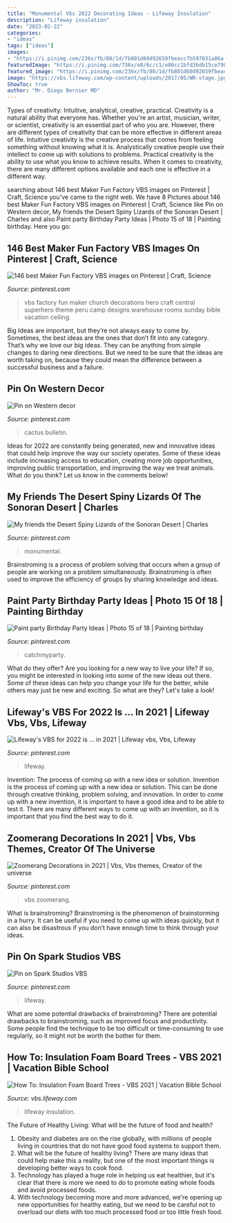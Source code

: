 ```yaml
---
title: "Monumental Vbs 2022 Decorating Ideas - Lifeway Insulation"
description: "Lifeway insulation"
date: "2023-02-22"
categories:
- "ideas"
tags: ["ideas"]
images:
- "https://i.pinimg.com/236x/fb/80/1d/fb801d60d92659fbeacc7b597031a86a.jpg?nii=t"
featuredImage: "https://i.pinimg.com/736x/e8/6c/c1/e86cc1bfd3bdb15ce7980214ffede7e7--paper-cactus-bulletin-board-paper.jpg"
featured_image: "https://i.pinimg.com/236x/fb/80/1d/fb801d60d92659fbeacc7b597031a86a.jpg?nii=t"
image: "https://vbs.lifeway.com/wp-content/uploads/2017/05/WR-stage.jpg"
ShowToc: true
author: "Mr. Diego Bernier MD"
---
```



Types of creativity: Intuitive, analytical, creative, practical.
Creativity is a natural ability that everyone has. Whether you're an artist, musician, writer, or scientist, creativity is an essential part of who you are. However, there are different types of creativity that can be more effective in different areas of life. Intuitive creativity is the creative process that comes from feeling something without knowing what it is. Analystically creative people use their intellect to come up with solutions to problems. Practical creativity is the ability to use what you know to achieve results. When it comes to creativity, there are many different options available and each one is effective in a different way.

	

		
searching about 146 best Maker Fun Factory VBS images on Pinterest | Craft, Science you've came to the right web. We have 8 Pictures about 146 best Maker Fun Factory VBS images on Pinterest | Craft, Science like Pin on Western decor, My friends the Desert Spiny Lizards of the Sonoran Desert | Charles and also Paint party Birthday Party Ideas | Photo 15 of 18 | Painting birthday. Here you go:
		
    
## 146 Best Maker Fun Factory VBS Images On Pinterest | Craft, Science

<img loading=lazy src="https://i.pinimg.com/736x/e4/26/f0/e426f06e1c6c7480af2205d505d0f282--peru-vbs-decorations-superhero-vbs-decorations.jpg" onerror="this.onerror=null;this.src='https://tse2.mm.bing.net/th?id=OIP.qgoMhSFyyabR1GFJjfArJgHaHa&amp;pid=15.1';" alt="146 best Maker Fun Factory VBS images on Pinterest | Craft, Science">

_Source: pinterest.com_

>vbs factory fun maker church decorations hero craft central superhero theme peru camp designs warehouse rooms sunday bible vacation ceiling. 

	

Big Ideas are important, but they’re not always easy to come by. Sometimes, the best ideas are the ones that don’t fit into any category. That’s why we love our big ideas. They can be anything from simple changes to daring new directions. But we need to be sure that the ideas are worth taking on, because they could mean the difference between a successful business and a failure.

    
## Pin On Western Decor

<img loading=lazy src="https://i.pinimg.com/736x/e8/6c/c1/e86cc1bfd3bdb15ce7980214ffede7e7--paper-cactus-bulletin-board-paper.jpg" onerror="this.onerror=null;this.src='https://tse2.mm.bing.net/th?id=OIP.Zf70w9QurkH71VgSuYrTdQHaJ6&amp;pid=15.1';" alt="Pin on Western decor">

_Source: pinterest.com_

>cactus bulletin. 

	

Ideas for 2022 are constantly being generated, new and innovative ideas that could help improve the way our society operates. Some of these ideas include increasing access to education, creating more job opportunities, improving public transportation, and improving the way we treat animals. What do you think? Let us know in the comments below!

    
## My Friends The Desert Spiny Lizards Of The Sonoran Desert | Charles

<img loading=lazy src="https://i.pinimg.com/236x/fe/e9/32/fee932df9dccf5691fd0cd4742e3421b.jpg?nii=t" onerror="this.onerror=null;this.src='https://tse1.mm.bing.net/th?id=OIP.3uwjmcEj4nRGBrvrbaEYZQAAAA&amp;pid=15.1';" alt="My friends the Desert Spiny Lizards of the Sonoran Desert | Charles">

_Source: pinterest.com_

>monumental. 

	

Brainstroming is a process of problem solving that occurs when a group of people are working on a problem simultaneously. Brainstroming is often used to improve the efficiency of groups by sharing knowledge and ideas.

    
## Paint Party Birthday Party Ideas | Photo 15 Of 18 | Painting Birthday

<img loading=lazy src="https://i.pinimg.com/736x/3c/5d/52/3c5d52305c43a77bdacc7afa7d918c58--paint-party-party-stuff.jpg" onerror="this.onerror=null;this.src='https://tse4.mm.bing.net/th?id=OIP.Uzfxscdmz4gQciM0RQpAfAHaNK&amp;pid=15.1';" alt="Paint party Birthday Party Ideas | Photo 15 of 18 | Painting birthday">

_Source: pinterest.com_

>catchmyparty. 

	

What do they offer?
Are you looking for a new way to live your life? If so, you might be interested in looking into some of the new ideas out there. Some of these ideas can help you change your life for the better, while others may just be new and exciting. So what are they? Let's take a look!

    
## Lifeway&#039;s VBS For 2022 Is … In 2021 | Lifeway Vbs, Vbs, Lifeway

<img loading=lazy src="https://i.pinimg.com/originals/eb/7e/44/eb7e4469607bb2b1e10f9bfadfa6f11a.jpg" onerror="this.onerror=null;this.src='https://tse2.mm.bing.net/th?id=OIP.7pvWQI2qsWeCqd_cZcMwPAHaDy&amp;pid=15.1';" alt="Lifeway&#039;s VBS for 2022 is … in 2021 | Lifeway vbs, Vbs, Lifeway">

_Source: pinterest.com_

>lifeway. 

	

Invention: The process of coming up with a new idea or solution.
Invention is the process of coming up with a new idea or solution. This can be done through creative thinking, problem solving, and innovation. In order to come up with a new invention, it is important to have a good idea and to be able to test it. There are many different ways to come up with an invention, so it is important that you find the best way to do it.

    
## Zoomerang Decorations In 2021 | Vbs, Vbs Themes, Creator Of The Universe

<img loading=lazy src="https://i.pinimg.com/236x/fb/80/1d/fb801d60d92659fbeacc7b597031a86a.jpg?nii=t" onerror="this.onerror=null;this.src='https://tse3.mm.bing.net/th?id=OIP.cEBATXnBE8j7tDrsOCIGiwAAAA&amp;pid=15.1';" alt="Zoomerang Decorations in 2021 | Vbs, Vbs themes, Creator of the universe">

_Source: pinterest.com_

>vbs zoomerang. 

	

What is brainstroming? Brainstroming is the phenomenon of brainstorming in a hurry. It can be useful if you need to come up with ideas quickly, but it can also be disastrous if you don’t have enough time to think through your ideas.

    
## Pin On Spark Studios VBS

<img loading=lazy src="https://i.pinimg.com/originals/2c/0b/4c/2c0b4ce1419b2ecb009e0106489a5f19.jpg" onerror="this.onerror=null;this.src='https://tse4.mm.bing.net/th?id=OIP.sGAh5GSY5dl1FtU9ZUbLSgHaH2&amp;pid=15.1';" alt="Pin on Spark Studios VBS">

_Source: pinterest.com_

>lifeway. 

	

What are some potential drawbacks of brainstroming?
There are potential drawbacks to brainstroming, such as improved focus and productivity. Some people find the technique to be too difficult or time-consuming to use regularly, so it might not be worth the bother for them.

    
## How To: Insulation Foam Board Trees - VBS 2021 | Vacation Bible School

<img loading=lazy src="https://vbs.lifeway.com/wp-content/uploads/2017/05/WR-stage.jpg" onerror="this.onerror=null;this.src='https://tse1.mm.bing.net/th?id=OIP.J3hm6A1b7Jg-fRvClPr4MgHaEL&amp;pid=15.1';" alt="How To: Insulation Foam Board Trees - VBS 2021 | Vacation Bible School">

_Source: vbs.lifeway.com_

>lifeway insulation. 

	

The Future of Healthy Living: What will be the future of food and health?
1. Obesity and diabetes are on the rise globally, with millions of people living in countries that do not have good food systems to support them. 
2. What will be the future of healthy living? There are many ideas that could help make this a reality, but one of the most important things is developing better ways to cook food. 
3. Technology has played a huge role in helping us eat healthier, but it's clear that there is more we need to do to promote eating whole foods and avoid processed foods. 
4. With technology becoming more and more advanced, we're opening up new opportunities for healthy eating, but we need to be careful not to overload our diets with too much processed food or too little fresh food.

